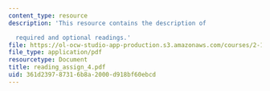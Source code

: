 ```yaml
---
content_type: resource
description: 'This resource contains the description of

  required and optional readings.'
file: https://ol-ocw-studio-app-production.s3.amazonaws.com/courses/2-141-modeling-and-simulation-of-dynamic-systems-fall-2006/361d239787316b8a2000d918bf60ebcd_reading_assign_4.pdf
file_type: application/pdf
resourcetype: Document
title: reading_assign_4.pdf
uid: 361d2397-8731-6b8a-2000-d918bf60ebcd
---
```

